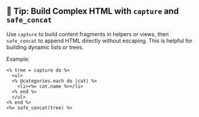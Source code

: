 ## 🎣 Tip: Build Complex HTML with `capture` and `safe_concat`
Use `capture` to build content fragments in helpers or views, then `safe_concat` to append HTML directly without escaping. This is helpful for building dynamic lists or trees.

Example:

```erb
<% tree = capture do %>
  <ul>
  <% @categories.each do |cat| %>
    <li><%= cat.name %></li>
  <% end %>
  </ul>
<% end %>
<%= safe_concat(tree) %>
```